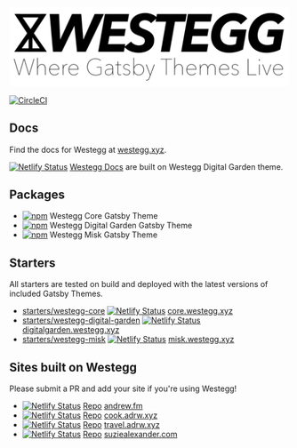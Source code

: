 ![Westegg: Where Gatsby Themes Live](/docs/static/img/logos/westegg-slogan.png)

[![CircleCI](https://circleci.com/gh/westegg/westegg.svg?style=svg)](https://circleci.com/gh/westegg/westegg)

## Docs

Find the docs for Westegg at [westegg.xyz](http://westegg.xyz/).

[![Netlify Status](https://api.netlify.com/api/v1/badges/35371a61-9514-4d26-8bf3-344bb8ff9d4e/deploy-status)](https://app.netlify.com/sites/westeggdocs/deploys) [Westegg Docs](http://westegg.xyz/) are built on Westegg Digital Garden theme.

## Packages

- [![npm](https://img.shields.io/npm/v/@westegg/gatsby-theme-core.svg?label=@westegg/gatsby-theme-core)](https://www.npmjs.com/package/@westegg/gatsby-theme-core) Westegg Core Gatsby Theme
- [![npm](https://img.shields.io/npm/v/@westegg/gatsby-theme-digital-garden.svg?label=@westegg/gatsby-theme-digital-garden)](https://www.npmjs.com/package/@westegg/gatsby-theme-digital-garden) Westegg Digital Garden Gatsby Theme
- [![npm](https://img.shields.io/npm/v/@westegg/gatsby-theme-misk.svg?label=@westegg/gatsby-theme-misk)](https://www.npmjs.com/package/@westegg/gatsby-theme-misk) Westegg Misk Gatsby Theme

## Starters

All starters are tested on build and deployed with the latest versions of included Gatsby Themes.

- [starters/westegg-core](https://github.com/adrwxyz/westegg/tree/master/starters/westegg-core) [![Netlify Status](https://api.netlify.com/api/v1/badges/f9776bd9-884b-4710-9e81-50a39421e3f3/deploy-status)](https://app.netlify.com/sites/westeggcore/deploys) [core.westegg.xyz](http://core.westegg.xyz)
- [starters/westegg-digital-garden](https://github.com/adrwxyz/westegg/tree/master/starters/westegg-digital-garden) [![Netlify Status](https://api.netlify.com/api/v1/badges/5f5e6a3d-cda1-421e-ac92-9e1140112f29/deploy-status)](https://app.netlify.com/sites/westeggdigitalgarden/deploys) [digitalgarden.westegg.xyz](http://digitalgarden.westegg.xyz)
- [starters/westegg-misk](https://github.com/adrwxyz/westegg/tree/master/starters/westegg-misk) [![Netlify Status](https://api.netlify.com/api/v1/badges/11bf516c-696d-4064-b25d-a951e1736879/deploy-status)](https://app.netlify.com/sites/westeggmisk/deploys) [misk.westegg.xyz](http://misk.westegg.xyz)

## Sites built on Westegg

Please submit a PR and add your site if you're using Westegg!

- [![Netlify Status](https://api.netlify.com/api/v1/badges/22667c9d-c088-4ae0-b75d-8a99e11d3167/deploy-status)](https://app.netlify.com/sites/andrewfm/deploys) [Repo](http://g.adrw.ch/andrew.fm) [andrew.fm](http://andrew.fm)
- [![Netlify Status](https://api.netlify.com/api/v1/badges/a63ad086-fc71-4205-9b68-9eb0a29f129c/deploy-status)](https://app.netlify.com/sites/cookadrwxyz/deploys) [Repo](http://g.adrw.ch/cook.adrw.xyz) [cook.adrw.xyz](http://cook.adrw.xyz)
- [![Netlify Status](https://api.netlify.com/api/v1/badges/c6152a21-a3f1-4232-bd3d-11e5a321a8f9/deploy-status)](https://app.netlify.com/sites/traveladrwxyz/deploys) [Repo](http://g.adrw.ch/travel.adrw.xyz) [travel.adrw.xyz](http://travel.adrw.xyz)
- [![Netlify Status](https://api.netlify.com/api/v1/badges/08e4cc15-8174-456d-ab74-7c10b74291f9/deploy-status)](https://app.netlify.com/sites/suziealexandercom/deploys) [Repo](http://g.adrw.ch/suziealexander.com) [suziealexander.com](http://suziealexander.com)

